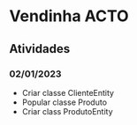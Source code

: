# Vendinha ACTO

## Atividades

### 02/01/2023
- Criar classe ClienteEntity
- Popular classe Produto
- Criar class ProdutoEntity